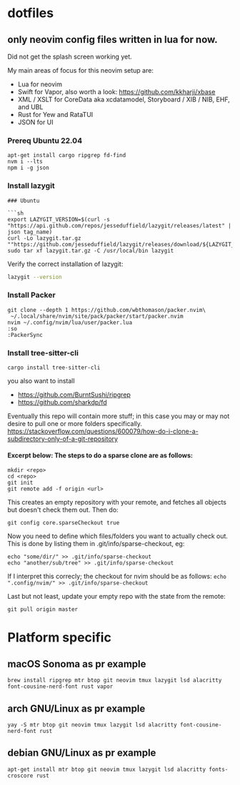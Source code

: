# dotfiles
## only neovim config files written in lua for now.
Did not get the splash screen working yet.

My main areas of focus for this neovim setup are:
* Lua for neovim
* Swift for Vapor, also worth a look: https://github.com/kkharji/xbase
* XML / XSLT for CoreData aka xcdatamodel, Storyboard / XIB / NIB, EHF, and UBL
* Rust for Yew and RataTUI
* JSON for UI

### Prereq Ubuntu 22.04
```
apt-get install cargo ripgrep fd-find
nvm i --lts
npm i -g json
```

### Install lazygit

```
### Ubuntu

```sh
export LAZYGIT_VERSION=$(curl -s "https://api.github.com/repos/jesseduffield/lazygit/releases/latest" | json tag_name)
curl -Lo lazygit.tar.gz ""https://github.com/jesseduffield/lazygit/releases/download/${LAZYGIT_VERSION}/lazygit_0.43.1_Linux_x86_64.tar.gz""
sudo tar xf lazygit.tar.gz -C /usr/local/bin lazygit
```

Verify the correct installation of lazygit:

```sh
lazygit --version
```

### Install Packer
```
git clone --depth 1 https://github.com/wbthomason/packer.nvim\
 ~/.local/share/nvim/site/pack/packer/start/packer.nvim
nvim ~/.config/nvim/lua/user/packer.lua
:so
:PackerSync
```

### Install tree-sitter-cli
```
cargo install tree-sitter-cli
```

you also want to install

* https://github.com/BurntSushi/ripgrep
* https://github.com/sharkdp/fd

Eventually this repo will contain more stuff; in this case you may or may not desire to pull one or more folders specifically. https://stackoverflow.com/questions/600079/how-do-i-clone-a-subdirectory-only-of-a-git-repository

#### Excerpt below: The steps to do a sparse clone are as follows:

```
mkdir <repo>
cd <repo>
git init
git remote add -f origin <url>
```

This creates an empty repository with your remote, and fetches all objects but doesn't check them out. Then do:

`git config core.sparseCheckout true`

Now you need to define which files/folders you want to actually check out. This is done by listing them in .git/info/sparse-checkout, eg:

```
echo "some/dir/" >> .git/info/sparse-checkout
echo "another/sub/tree" >> .git/info/sparse-checkout
```

If I interpret this correcly; the checkout for nvim should be as follows: `echo ".config/nvim/" >> .git/info/sparse-checkout`

Last but not least, update your empty repo with the state from the remote:

`git pull origin master`

# Platform specific

## macOS Sonoma as pr example
```
brew install ripgrep mtr btop git neovim tmux lazygit lsd alacritty font-cousine-nerd-font rust vapor
```

## arch GNU/Linux as pr example
```
yay -S mtr btop git neovim tmux lazygit lsd alacritty font-cousine-nerd-font rust
```

## debian GNU/Linux as pr example
```
apt-get install mtr btop git neovim tmux lazygit lsd alacritty fonts-croscore rust
```
